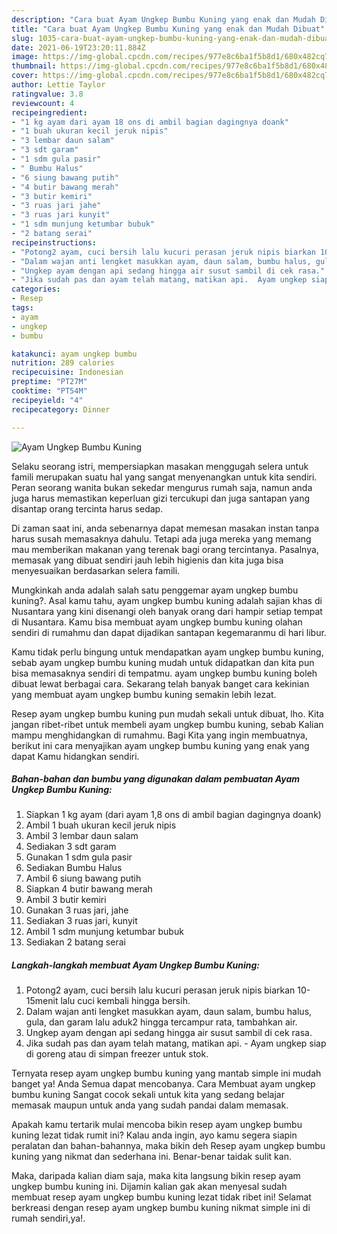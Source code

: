 ```yaml
---
description: "Cara buat Ayam Ungkep Bumbu Kuning yang enak dan Mudah Dibuat"
title: "Cara buat Ayam Ungkep Bumbu Kuning yang enak dan Mudah Dibuat"
slug: 1035-cara-buat-ayam-ungkep-bumbu-kuning-yang-enak-dan-mudah-dibuat
date: 2021-06-19T23:20:11.884Z
image: https://img-global.cpcdn.com/recipes/977e8c6ba1f5b8d1/680x482cq70/ayam-ungkep-bumbu-kuning-foto-resep-utama.jpg
thumbnail: https://img-global.cpcdn.com/recipes/977e8c6ba1f5b8d1/680x482cq70/ayam-ungkep-bumbu-kuning-foto-resep-utama.jpg
cover: https://img-global.cpcdn.com/recipes/977e8c6ba1f5b8d1/680x482cq70/ayam-ungkep-bumbu-kuning-foto-resep-utama.jpg
author: Lettie Taylor
ratingvalue: 3.8
reviewcount: 4
recipeingredient:
- "1 kg ayam dari ayam 18 ons di ambil bagian dagingnya doank"
- "1 buah ukuran kecil jeruk nipis"
- "3 lembar daun salam"
- "3 sdt garam"
- "1 sdm gula pasir"
- " Bumbu Halus"
- "6 siung bawang putih"
- "4 butir bawang merah"
- "3 butir kemiri"
- "3 ruas jari jahe"
- "3 ruas jari kunyit"
- "1 sdm munjung ketumbar bubuk"
- "2 batang serai"
recipeinstructions:
- "Potong2 ayam, cuci bersih lalu kucuri perasan jeruk nipis biarkan 10-15menit lalu cuci kembali hingga bersih."
- "Dalam wajan anti lengket masukkan ayam, daun salam, bumbu halus, gula, dan garam lalu aduk2 hingga tercampur rata, tambahkan air."
- "Ungkep ayam dengan api sedang hingga air susut sambil di cek rasa."
- "Jika sudah pas dan ayam telah matang, matikan api.  Ayam ungkep siap di goreng atau di simpan freezer untuk stok."
categories:
- Resep
tags:
- ayam
- ungkep
- bumbu

katakunci: ayam ungkep bumbu 
nutrition: 289 calories
recipecuisine: Indonesian
preptime: "PT27M"
cooktime: "PT54M"
recipeyield: "4"
recipecategory: Dinner

---
```



![Ayam Ungkep Bumbu Kuning](https://img-global.cpcdn.com/recipes/977e8c6ba1f5b8d1/680x482cq70/ayam-ungkep-bumbu-kuning-foto-resep-utama.jpg)

Selaku seorang istri, mempersiapkan masakan menggugah selera untuk famili merupakan suatu hal yang sangat menyenangkan untuk kita sendiri. Peran seorang  wanita bukan sekedar mengurus rumah saja, namun anda juga harus memastikan keperluan gizi tercukupi dan juga santapan yang disantap orang tercinta harus sedap.

Di zaman  saat ini, anda sebenarnya dapat memesan masakan instan tanpa harus susah memasaknya dahulu. Tetapi ada juga mereka yang memang mau memberikan makanan yang terenak bagi orang tercintanya. Pasalnya, memasak yang dibuat sendiri jauh lebih higienis dan kita juga bisa menyesuaikan berdasarkan selera famili. 



Mungkinkah anda adalah salah satu penggemar ayam ungkep bumbu kuning?. Asal kamu tahu, ayam ungkep bumbu kuning adalah sajian khas di Nusantara yang kini disenangi oleh banyak orang dari hampir setiap tempat di Nusantara. Kamu bisa membuat ayam ungkep bumbu kuning olahan sendiri di rumahmu dan dapat dijadikan santapan kegemaranmu di hari libur.

Kamu tidak perlu bingung untuk mendapatkan ayam ungkep bumbu kuning, sebab ayam ungkep bumbu kuning mudah untuk didapatkan dan kita pun bisa memasaknya sendiri di tempatmu. ayam ungkep bumbu kuning boleh dibuat lewat berbagai cara. Sekarang telah banyak banget cara kekinian yang membuat ayam ungkep bumbu kuning semakin lebih lezat.

Resep ayam ungkep bumbu kuning pun mudah sekali untuk dibuat, lho. Kita jangan ribet-ribet untuk membeli ayam ungkep bumbu kuning, sebab Kalian mampu menghidangkan di rumahmu. Bagi Kita yang ingin membuatnya, berikut ini cara menyajikan ayam ungkep bumbu kuning yang enak yang dapat Kamu hidangkan sendiri.

<!--inarticleads1-->

##### Bahan-bahan dan bumbu yang digunakan dalam pembuatan Ayam Ungkep Bumbu Kuning:

1. Siapkan 1 kg ayam (dari ayam 1,8 ons di ambil bagian dagingnya doank)
1. Ambil 1 buah ukuran kecil jeruk nipis
1. Ambil 3 lembar daun salam
1. Sediakan 3 sdt garam
1. Gunakan 1 sdm gula pasir
1. Sediakan  Bumbu Halus
1. Ambil 6 siung bawang putih
1. Siapkan 4 butir bawang merah
1. Ambil 3 butir kemiri
1. Gunakan 3 ruas jari, jahe
1. Sediakan 3 ruas jari, kunyit
1. Ambil 1 sdm munjung ketumbar bubuk
1. Sediakan 2 batang serai




<!--inarticleads2-->

##### Langkah-langkah membuat Ayam Ungkep Bumbu Kuning:

1. Potong2 ayam, cuci bersih lalu kucuri perasan jeruk nipis biarkan 10-15menit lalu cuci kembali hingga bersih.
1. Dalam wajan anti lengket masukkan ayam, daun salam, bumbu halus, gula, dan garam lalu aduk2 hingga tercampur rata, tambahkan air.
1. Ungkep ayam dengan api sedang hingga air susut sambil di cek rasa.
1. Jika sudah pas dan ayam telah matang, matikan api.  - Ayam ungkep siap di goreng atau di simpan freezer untuk stok.




Ternyata resep ayam ungkep bumbu kuning yang mantab simple ini mudah banget ya! Anda Semua dapat mencobanya. Cara Membuat ayam ungkep bumbu kuning Sangat cocok sekali untuk kita yang sedang belajar memasak maupun untuk anda yang sudah pandai dalam memasak.

Apakah kamu tertarik mulai mencoba bikin resep ayam ungkep bumbu kuning lezat tidak rumit ini? Kalau anda ingin, ayo kamu segera siapin peralatan dan bahan-bahannya, maka bikin deh Resep ayam ungkep bumbu kuning yang nikmat dan sederhana ini. Benar-benar taidak sulit kan. 

Maka, daripada kalian diam saja, maka kita langsung bikin resep ayam ungkep bumbu kuning ini. Dijamin kalian gak akan menyesal sudah membuat resep ayam ungkep bumbu kuning lezat tidak ribet ini! Selamat berkreasi dengan resep ayam ungkep bumbu kuning nikmat simple ini di rumah sendiri,ya!.

